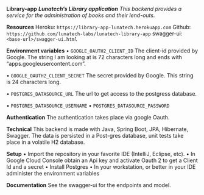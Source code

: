 **Library-app**
*****Lunatech’s Library application*****
*This backend provides a service for the administration of books and their lend-outs.*


**Resources**
Heroku:				`https://library-app-lunatech.herokuapp.com`
Github:				`https://github.com/lunatech-labs/lunatech-library-app`
swagger-ui:		`<base-url>/swagger-ui.html`


**Environment variables**
•	`GOOGLE_OAUTH2_CLIENT_ID`
The client-id provided by Google. The string I am looking at is 72 characters long and ends with “apps.googleusercontent.com”.

•	`GOOGLE_OAUTH2_CLIENT_SECRET`
The secret provided by Google. This string is 24 characters long.

•	`POSTGRES_DATASOURCE_URL`
The url to get access to the postgress database. 

•	`POSTGRES_DATASOURCE_USERNAME`
•	`POSTGRES_DATASOURCE_PASSWORD`

**Authentication**
The authentication takes place via google Oauth.

**Technical**
This backend is made with Java, Spring Boot, JPA, Hibernate, Swagger. The data is persisted in a Post-gres database, unit tests take place in a volatile H2 database.

**Setup**
•	Import the repository in your favorite IDE (IntelliJ, Eclipse, etc).
•	In Google Cloud Console obtain an Api key and activate Oauth 2 to get a Client Id and a secret
•	Install Postgres
•	In your workstation, or better in your IDE administer the environment variables

**Documentation**
See the swagger-ui for the endpoints and model.

